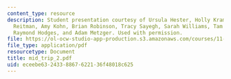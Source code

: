 ```yaml
---
content_type: resource
description: Student presentation courtesy of Ursula Hester, Holly Krambeck, Alexandra
  Reitman, Amy Kohn, Brian Robinson, Tracy Sayegh, Sarah Williams, Tam Doan, Hao Tian,
  Raymond Hodges, and Adam Metzger. Used with permission.
file: https://ol-ocw-studio-app-production.s3.amazonaws.com/courses/11-952-foshan-china-workshop-spring-2004/eceebe6324338867622136f48018c625_mid_trip_2.pdf
file_type: application/pdf
resourcetype: Document
title: mid_trip_2.pdf
uid: eceebe63-2433-8867-6221-36f48018c625
---
```


